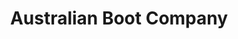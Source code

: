 ---
title: "Australian Boot Company"
url: /toronto/australian-boot-company-queen-street-west/
shop: shoes
---